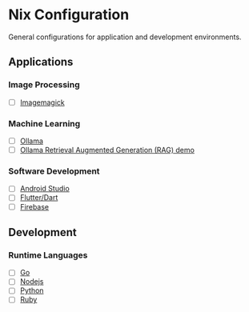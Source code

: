 # Nix Configuration

General configurations for application and development environments.

## Applications

### Image Processing

- [ ] [Imagemagick](https://github.com/rosera/nix-shell-pack/tree/main/applications/nix-imagemagick/README.md)

### Machine Learning 

- [ ] [Ollama](https://github.com/rosera/nix-shell-pack/tree/main/applications/ollama/README.md)
- [ ] [Ollama Retrieval Augmented Generation (RAG) demo](https://github.com/rosera/nix-shell-pack/tree/main/applications/ollama-rag/README.md)

### Software Development

- [ ] [Android Studio](https://github.com/rosera/nix-shell-pack/tree/main/applications/nix-android-studio/README.md)
- [ ] [Flutter/Dart](https://github.com/rosera/nix-shell-pack/tree/main/applications/nix-flutter/README.md)
- [ ] [Firebase](https://github.com/rosera/nix-shell-pack/tree/main/applications/nix-firebase/README.md)

## Development

### Runtime Languages

- [ ] [Go](https://github.com/rosera/nix-shell-pack/blob/main/development/nix-go/README.md)
- [ ] [Nodejs](https://github.com/rosera/nix-shell-pack/blob/main/development/nix-nodejs/README.md)
- [ ] [Python](https://github.com/rosera/nix-shell-pack/blob/main/development/nix-python/README.md)
- [ ] [Ruby](https://github.com/rosera/nix-shell-pack/blob/main/development/nix-ruby/README.md)
